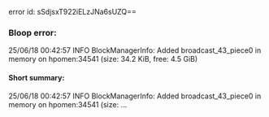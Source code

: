 error id: sSdjsxT922iELzJNa6sUZQ==
### Bloop error:

25/06/18 00:42:57 INFO BlockManagerInfo: Added broadcast_43_piece0 in memory on hpomen:34541 (size: 34.2 KiB, free: 4.5 GiB)
#### Short summary: 

25/06/18 00:42:57 INFO BlockManagerInfo: Added broadcast_43_piece0 in memory on hpomen:34541 (size: ...